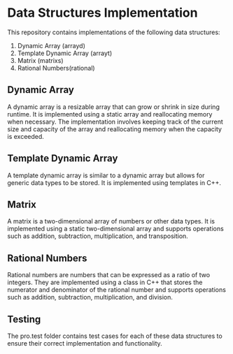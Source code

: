 # Data Structures Implementation

This repository contains implementations of the following data structures:

1. Dynamic Array (arrayd)
2. Template Dynamic Array (arrayt)
3. Matrix (matrixs)
4. Rational Numbers(rational)

## Dynamic Array

A dynamic array is a resizable array that can grow or shrink in size during runtime. It is implemented using a static array and reallocating memory when necessary. The implementation involves keeping track of the current size and capacity of the array and reallocating memory when the capacity is exceeded.

## Template Dynamic Array

A template dynamic array is similar to a dynamic array but allows for generic data types to be stored. It is implemented using templates in C++.

## Matrix

A matrix is a two-dimensional array of numbers or other data types. It is implemented using a static two-dimensional array and supports operations such as addition, subtraction, multiplication, and transposition.

## Rational Numbers

Rational numbers are numbers that can be expressed as a ratio of two integers. They are implemented using a class in C++ that stores the numerator and denominator of the rational number and supports operations such as addition, subtraction, multiplication, and division.

## Testing

The pro.test folder contains test cases for each of these data structures to ensure their correct implementation and functionality.
